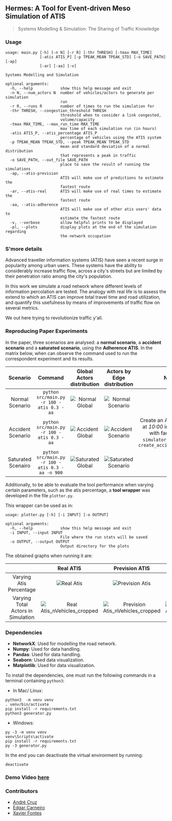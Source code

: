 ## Hermes: A Tool for Event-driven Meso Simulation of ATIS
> Systems Modelling & Simulation: The Sharing of Traffic Knowledge

### Usage
```
usage: main.py [-h] [-n N] [-r R] [-thr THRESH] [-tmax MAX_TIME]
               [-atis ATIS_P] [-p TPEAK_MEAN TPEAK_STD] [-o SAVE_PATH] [-ap]
               [-ar] [-aa] [-v]

Systems Modelling and Simulation

optional arguments:
  -h, --help            show this help message and exit
  -n N, --num_actors N  number of vehicles/actors to generate per simulation
                        run
  -r R, --runs R        number of times to run the simulation for
  -thr THRESH, --congestion_threshold THRESH
                        threshold when to consider a link congested,
                        volume/capacity
  -tmax MAX_TIME, --max_run_time MAX_TIME
                        max time of each simulation run (in hours)
  -atis ATIS_P, --atis_percentage ATIS_P
                        percentage of vehicles using the ATIS system
  -p TPEAK_MEAN TPEAK_STD, --peak TPEAK_MEAN TPEAK_STD
                        mean and standard deviation of a normal distribution
                        that represents a peak in traffic
  -o SAVE_PATH, --out_file SAVE_PATH
                        place to save the result of running the simulations
  -ap, --atis-prevision
                        ATIS will make use of predictions to estimate the
                        fastest route
  -ar, --atis-real      ATIS will make use of real times to estimate the
                        fastest route
  -aa, --atis-adherence
                        ATIS will make use of other atis users' data to
                        estimate the fastest route
  -v, --verbose         allow helpful prints to be displayed
  -pl, --plots          display plots at the end of the simulation regarding
                        the network occupation

```

### S'more details
Advanced traveller information systems (ATIS) have seen a recent surge in popularity among urban users.
These systems have the ability to considerably increase traffic flow, across a city's streets but are limited by their penetration ratio among the city's population.

In this work we simulate a road network where different levels of information percolation are tested. The analogy with real life is to assess the extend to which an ATIS can improve total travel time and road utilization, and quantify this usefulness by means of improvements of traffic flow on several metrics.

We out here trying to revolutionize traffic y'all.

### Reproducing Paper Experiments

In the paper, three scenarios are analysed: a __normal scenario__, a __accident scenario__ and a __saturated scenario__, using the __Adherence ATIS__. In the matrix below, when can observe the command used to run the correspondent experiment and its results.

| Scenario | Command | Global Actors distribution | Actors by Edge distribution | Note |
|:-:|:-:|:-:|:-:|:-:|
| Normal Scenario | `python src/main.py -r 100 -atis 0.3 -aa` | ![Normal Global](https://user-images.githubusercontent.com/22712373/60199100-15ef2f80-983b-11e9-93e0-883978e41a2b.png) | ![Normal Scenario](https://user-images.githubusercontent.com/22712373/60199101-15ef2f80-983b-11e9-8408-ac1e7d520268.png) | - |
| Accident Scenario | `python src/main.py -r 100 -atis 0.3 -aa` | ![Accident Global](https://user-images.githubusercontent.com/22712373/60199098-15569900-983b-11e9-9fc8-b5b44033969c.png) | ![Accident Scenario](https://user-images.githubusercontent.com/22712373/60199099-15569900-983b-11e9-99aa-bb24798b5fc1.png) | Create an AccidentEvent at _10:00_ in edge _(3, 6)_ with factor _0.2_ in `simulator.py`, function `create_accident_events()` |
| Saturated Scenairo | `python src/main.py -r 100 -atis 0.3 -aa -n 900`| ![Saturated Global](https://user-images.githubusercontent.com/22712373/60199102-15ef2f80-983b-11e9-9f97-798f1b5b5133.png) | ![Saturated Scenario](https://user-images.githubusercontent.com/22712373/60199103-15ef2f80-983b-11e9-932f-162815fd0452.png) | - |

Additionally, to be able to evaluate the tool performance when varying certain parameters, such as the atis percentage, a __tool wrapper__ was developed in the file `plotter.py`.

This wrapper can be used as in:
```
usage: plotter.py [-h] [-i INPUT] [-o OUTPUT]

optional arguments:
  -h, --help            show this help message and exit
  -i INPUT, --input INPUT
                        File where the run stats will be saved
  -o OUTPUT, --output OUTPUT
                        Output directory for the plots
```

The obtained graphs when running it are:

| | Real ATIS | Prevision ATIS | Adherence ATIS |
|:-:|:-:|:-:|:-:|
| Varying Atis Percentage | ![Real Atis](https://user-images.githubusercontent.com/22712373/60199200-4cc54580-983b-11e9-809b-3138ea385774.png) | ![Prevision Atis](https://user-images.githubusercontent.com/22712373/60199199-4c2caf00-983b-11e9-8aa8-309b60cdbf95.png) | ![Adherence Atis](https://user-images.githubusercontent.com/22712373/60199196-4c2caf00-983b-11e9-859b-59411f2df981.png) |
| Varying Total Actors in Simulation | ![Real Atis_nVehicles_cropped](https://user-images.githubusercontent.com/22712373/60199227-5a7acb00-983b-11e9-8244-3eba5a5f52ec.png) | ![Prevision Atis_nVehicles_cropped](https://user-images.githubusercontent.com/22712373/60199226-5a7acb00-983b-11e9-84c8-48a8f8690cfb.png) | ![Adherence Atis_nVehicles_cropped](https://user-images.githubusercontent.com/22712373/60199225-5a7acb00-983b-11e9-83cf-8ffc4e4679dd.png) |

### Dependencies

* __NetworkX__: Used for modelling the road network.
* __Numpy__: Used for data handling.
* __Pandas__: Used for data handling.
* __Seaborn__: Used data visualization.
* __Matplotlib__: Used for data visualization.

To install the dependencies, one must run the following commands in a terminal containing `python3`:

* In Mac/ Linux:
```shell
python3  -m venv venv
. venv/bin/activate
pip install -r requirements.txt
python3 generator.py
```

* Windows:
```shell
py -3 -m venv venv
venv\Scripts\activate
pip install -r requirements.txt
py -3 generator.py
```

In the end you can deactivate the virtual environment by running:
```shell
deactivate
```

### Demo Video [here](https://youtu.be/DK62_a76SKM)

### Contributors
* [André Cruz](https://github.com/AndreFCruz)
* [Edgar Carneiro](https://github.com/EdgarACarneiro)
* [Xavier Fontes](https://github.com/xfontes42)

